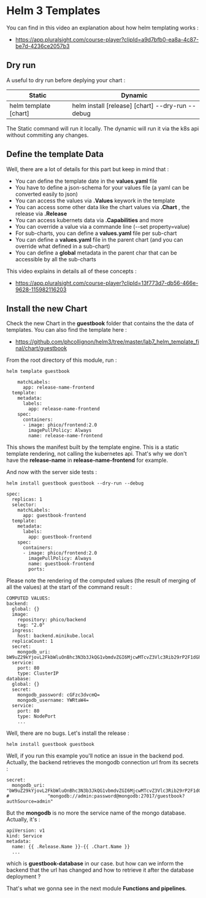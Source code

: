 # Helm 3 Templates

You can find in this video an explanation about how helm templating works :
- https://app.pluralsight.com/course-player?clipId=a9d7bfb0-ea8a-4c87-be7d-4236ce2057b3

## Dry run

A useful to dry run before deplying your chart :

| Static                | Dynamic                                          |
| --------------------- | ------------------------------------------------ |
| helm template [chart] | helm install [release] [chart] --dry-run --debug |

The Static command will run it locally.
The dynamic will run it via the k8s api without commiting any changes.

## Define the template Data

Well, there are a lot of details for this part but keep in mind that :
- You can define the template date in the **values.yaml** file
- You have to define a json-schema for your values file (a yaml can be converted easily to json)
- You can access the values via **.Values** keywork in the template
- You can access some other data like the chart values via **.Chart** , the release via **.Release**
- You can access kubernets data via **.Capabilities** and more
- You can override a value via a commande line (--set property=value)
- For sub-charts, you can define a **values.yaml** file per sub-chart
- You can define a **values.yaml** file in the parent chart (and you can override what defined in a sub-chart)
- You can define a **global** metadata in the parent char that can be accessible by all the sub-charts

This video explains in details all of these concepts :
- https://app.pluralsight.com/course-player?clipId=13f773d7-db56-466e-9628-115982116203

## Install the new Chart

Check the new Chart in the **guestbook** folder that contains the the data of templates.
You can also find the template here :
- https://github.com/phcollignon/helm3/tree/master/lab7_helm_template_final/chart/guestbook

From the root directory of this module, run :

````shell
helm template guestbook
````

````log
    matchLabels:
      app: release-name-frontend
  template:
    metadata:
      labels:
        app: release-name-frontend
    spec:
      containers:
      - image: phico/frontend:2.0
        imagePullPolicy: Always
        name: release-name-frontend
````

This shows the manifest built by the template engine.
This is a static template rendering, not calling the kubernetes api. That's why we don't have the **release-name** in **release-name-frontend** for example. 

And now with the server side tests :

````shell
helm install guestbook guestbook --dry-run --debug
````

````log
spec:
  replicas: 1
  selector:
    matchLabels:
      app: guestbook-frontend
  template:
    metadata:
      labels:
        app: guestbook-frontend
    spec:
      containers:
      - image: phico/frontend:2.0
        imagePullPolicy: Always
        name: guestbook-frontend
        ports:
````

Please note the rendering of the computed values (the result of merging of all the values) at the start of the command result :

````log
COMPUTED VALUES:
backend:
  global: {}
  image:
    repository: phico/backend
    tag: "2.0"
  ingress:
    host: backend.minikube.local
  replicaCount: 1
  secret:
    mongodb_uri: bW9uZ29kYjovL2FkbWluOnBhc3N3b3JkQG1vbmdvZGI6MjcwMTcvZ3Vlc3Rib29rP2F1dGhTb3VyY2U9YWRtaW4=
  service:
    port: 80
    type: ClusterIP
database:
  global: {}
  secret:
    mongodb_password: cGFzc3dvcmQ=
    mongodb_username: YWRtaW4=
  service:
    port: 80
    type: NodePort
    ...
````

Well, there are no bugs. Let's install the release :

````shell
helm install guestbook guestbook
````

Well, if you run this example you'll notice an issue in the backend pod.
Actually, the backend retrieves the mongodb connection url from its secrets :

````log
secret:
  mongodb_uri: "bW9uZ29kYjovL2FkbWluOnBhc3N3b3JkQG1vbmdvZGI6MjcwMTcvZ3Vlc3Rib29rP2F1dGhTb3VyY2U9YWRtaW4="
#              "mongodb://admin:password@mongodb:27017/guestbook?authSource=admin"
````

But the **mongodb** is no more the service name of the mongo database. Actually, it's :

````log
apiVersion: v1
kind: Service
metadata:
  name: {{ .Release.Name }}-{{ .Chart.Name }}
  ...
````

which is **guestbook-database** in our case. but how can we inform the backend that the url has changed and how to retrieve it after the database deployment ?

That's what we gonna see in the next module **Functions and pipelines**.

